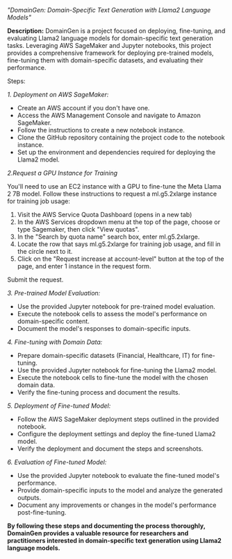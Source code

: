 *"DomainGen: Domain-Specific Text Generation with Llama2 Language Models"*

**Description:** 
DomainGen is a project focused on deploying, fine-tuning, and evaluating Llama2 language models for domain-specific text generation tasks. Leveraging AWS SageMaker and Jupyter notebooks, this project provides a comprehensive framework for deploying pre-trained models, fine-tuning them with domain-specific datasets, and evaluating their performance.

Steps:

*1. Deployment on AWS SageMaker:*

+ Create an AWS account if you don't have one.
+ Access the AWS Management Console and navigate to Amazon SageMaker.
+ Follow the instructions to create a new notebook instance.
+ Clone the GitHub repository containing the project code to the notebook instance.
+ Set up the environment and dependencies required for deploying the Llama2 model.

*2.Request a GPU Instance for Training*

You'll need to use an EC2 instance with a GPU to fine-tune the Meta Llama 2 7B model. Follow these instructions to request a ml.g5.2xlarge instance for training job usage:

1. Visit the AWS Service Quota Dashboard (opens in a new tab)
2. In the AWS Services dropdown menu at the top of the page, choose or type Sagemaker, then click "View quotas".
3. In the "Search by quota name" search box, enter ml.g5.2xlarge.
4. Locate the row that says ml.g5.2xlarge for training job usage, and fill in the circle next to it.
5. Click on the "Request increase at account-level" button at the top of the page, and enter 1 instance in the request form.

Submit the request.

*3. Pre-trained Model Evaluation:*

+ Use the provided Jupyter notebook for pre-trained model evaluation.
+ Execute the notebook cells to assess the model's performance on domain-specific content.
+ Document the model's responses to domain-specific inputs.
  
*4. Fine-tuning with Domain Data:*

+ Prepare domain-specific datasets (Financial, Healthcare, IT) for fine-tuning.
+ Use the provided Jupyter notebook for fine-tuning the Llama2 model.
+ Execute the notebook cells to fine-tune the model with the chosen domain data.
+ Verify the fine-tuning process and document the results.

*5. Deployment of Fine-tuned Model:*

+ Follow the AWS SageMaker deployment steps outlined in the provided notebook.
+ Configure the deployment settings and deploy the fine-tuned Llama2 model.
+ Verify the deployment and document the steps and screenshots.
  
*6. Evaluation of Fine-tuned Model:*

+ Use the provided Jupyter notebook to evaluate the fine-tuned model's performance.
+ Provide domain-specific inputs to the model and analyze the generated outputs.
+ Document any improvements or changes in the model's performance post-fine-tuning.



**By following these steps and documenting the process thoroughly, DomainGen provides a valuable resource for researchers and practitioners interested in domain-specific text generation using Llama2 language models.**
